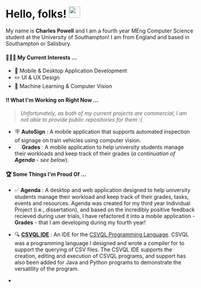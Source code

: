 # Hello, folks! <img src="https://raw.githubusercontent.com/MartinHeinz/MartinHeinz/master/wave.gif" width="30px">

My name is **Charles Powell** and I am a fourth year MEng Computer Science student at the University of Southampton! I am from England and based in Southampton or Salisbury. 


#### 🙋🏼‍♂️ My Current Interests ...

- 📱 Mobile & Desktop Application Development
- ✏️ UI & UX Design
- 🧠 Machine Learning & Computer Vision
 
#### ‼️ What I'm Working on Right Now ...

> *Unfortunately, as both of my current projects are commercial, I am not able to provide public repositories for them :(*

- 🪧 **AutoSign** : A mobile application that supports automated inspection of signage on train vehicles using computer vision.
- <img src="https://user-images.githubusercontent.com/60888912/202758624-a57289a8-306d-43b1-9a8c-c8ad40736741.png" width="15px"> **Grades** : A mobile application to help university students manage their workloads and keep track of their grades (*a continuation of **Agenda** - see below*).

#### 🏆 Some Things I'm Proud Of ...

  - ✅ **Agenda** : A desktop and web application designed to help university students manage their workload and keep track of their grades, tasks, events and resources. Agenda was created for my third year Individual Project (i.e., dissertation), and based on the incredibly positive feedback recieved during user trials, I have refactored it into a mobile application - **Grades** - that I am developing during my fourth year!

 - 🔍 **[CSVQL IDE]** : An IDE for the [CSVQL Programming Language]. CSVQL was a programming language I designed and wrote a compiler for to support the querying of CSV files. The CSVQL IDE supports the creation, editing and execution of CSVQL programs, and support has also been added for Java and Python programs to demonstrate the versatility of the program.
 
- 



[CSVQL IDE]:https://github.com/cekpowell/csvql-ide
[CSVQL Programming Language]:https://github.com/cekpowell/csvql
